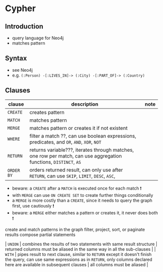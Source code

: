 # Cypher

<!-- ToDo: Finish -->



## Introduction

- query language for Neo4j
- matches pattern


## Syntax

- see Neo4j
- e.g. `(:Person) -[:LIVES_IN]-> (:City) -[:PART_OF]-> (:Country)`


## Clauses

| clause | description | note |
| - | - | - |
| `CREATE` | creates pattern | |
| `MATCH` | matches pattern | |
| `MERGE` | matches pattern or creates it if not existent | |
| `WHERE` | filter a match ??, can use boolean expressions, predicates, and `OR`, `AND`, `XOR`, `NOT` |
| `RETURN` | returns variable???, iterates through matches, one row per match, can use aggregation functions,  `DISTINCT`, `AS` | |
| `ORDER BY` | orders returned result, can only use after `RETURN`, can use `SKIP`, `LIMIT`, `DESC`, `ASC`,   |

- beware: a `CREATE` after a `MATCH` is executed once for each match ❗️
- with `MERGE` can use `ON CREATE SET` to create further things conditionally
- a `MERGE` is more costly than a `CREATE`, since it needs to query the graph first, use cautiously ❗️
- beware: a `MERGE` either matches a pattern or creates it, it never does both ❗️

create and match patterns in the graph
filter, project, sort, or paginate results
compose partial statements

| `UNION` | combines the results of two statements with same result structure | returned columns must be aliased in the same way in all the sub-clauses |
| `WITH` | pipes result to next clause, similar to `RETURN` except it doesn't finish the query, can use same expressions as in `RETURN`, only columns declared here are available in subsequent clauses | all columns must be aliased |